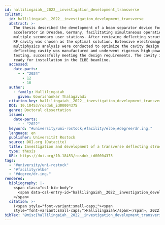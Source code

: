 ```yaml
---
id: hallilingaiah__2022__investigation_development_transverse
cslItem:
  id: hallilingaiah__2022__investigation_development_transverse
  abstract: >-
    The thesis described the development of a beam separator device for the ELBE
    accelerator in Dresden, Germany, facilitating simultaneous operation of
    multiple secondary user stations. After reviewing deflecting structures, an
    RF cavity was chosen as the optimal solution. Extensive electromagnetic and
    multiphysics analysis were conducted to optimize the cavity design. A copper
    deflecting cavity was manufactured and underwent rigorous high-power
    testing, successfully meeting the design requirements. The cavity is now
    ready for installation in the ELBE beamline.
  accessed:
    date-parts:
      - - "2024"
        - 12
        - 10
  author:
    - family: Hallilingaiah
      given: Gowrishankar Thalagavadi
  citation-key: hallilingaiah__2022__investigation_development_transverse
  DOI: 10.18453/rosdok_id00004375
  genre: Doctoral dissertation
  issued:
    date-parts:
      - - "2022"
  keyword: "#university/uni-rostock;#facility/elbe;#degree/dr.ing."
  language: en
  publisher: Universität Rostock
  source: DOI.org (Datacite)
  title: Investigation and development of a transverse deflecting structure
  type: thesis
  URL: https://doi.org/10.18453/rosdok_id00004375
tags:
  - "#university/uni-rostock"
  - "#facility/elbe"
  - "#degree/dr.ing."
rendered:
  bibliography: |-
    <span class="csl-bib-body">
      <span data-csl-entry-id="hallilingaiah__2022__investigation_development_transverse" class="csl-entry"><span class='author-bib'>Hallilingaiah</span>. <span class='date-bib'>(2022)</span>. <span class='title'><i><b><span style="font-style:normal;">Investigation and development of a transverse deflecting structure</span></b></i></span> [Doctoral dissertation, Universität Rostock]. <span class='URL'><a href='https://doi.org/10.18453/rosdok_id00004375'>LINK</a></span></span>
    </span>
  citation: >-
    (<span style="font-variant:small-caps;"><span
    style="font-variant:small-caps;">Hallilingaiah</span></span>, 2022)
bibTex: "@misc{hallilingaiah__2022__investigation_development_transverse,\n\tnote = {[Online; accessed 2024-12-10]},\n\tauthor = {Hallilingaiah, Gowrishankar Thalagavadi},\n\tdoi = {10.18453/rosdok_id00004375},\n\tyear = {2022},\n\tschool = {Universit{\\\" a}t Rostock},\n\ttitle = {Investigation and development of a transverse deflecting structure},\n\ttype = {Doctoral dissertation},\n\turl = {https://doi.org/10.18453/rosdok_id00004375},\n}\n\n"
---
```

